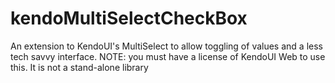 kendoMultiSelectCheckBox
========================

An extension to KendoUI's MultiSelect to allow toggling of values and a less tech savvy interface. NOTE: you must have a license of KendoUI Web to use this. It is not a stand-alone library
